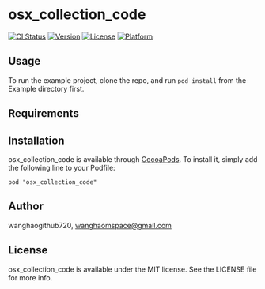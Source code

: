 # osx_collection_code

[![CI Status](http://img.shields.io/travis/wanghaogithub720/osx_collection_code.svg?style=flat)](https://travis-ci.org/wanghaogithub720/osx_collection_code)
[![Version](https://img.shields.io/cocoapods/v/osx_collection_code.svg?style=flat)](http://cocoadocs.org/docsets/osx_collection_code)
[![License](https://img.shields.io/cocoapods/l/osx_collection_code.svg?style=flat)](http://cocoadocs.org/docsets/osx_collection_code)
[![Platform](https://img.shields.io/cocoapods/p/osx_collection_code.svg?style=flat)](http://cocoadocs.org/docsets/osx_collection_code)

## Usage

To run the example project, clone the repo, and run `pod install` from the Example directory first.

## Requirements

## Installation

osx_collection_code is available through [CocoaPods](http://cocoapods.org). To install
it, simply add the following line to your Podfile:

    pod "osx_collection_code"

## Author

wanghaogithub720, wanghaomspace@gmail.com

## License

osx_collection_code is available under the MIT license. See the LICENSE file for more info.

